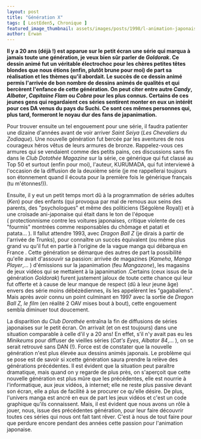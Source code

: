 ```yaml
---
layout: post
title: "Génération X"
tags: [ LostEden5, Chronique ]
featured_image_thumbnail: assets/images/posts/1998/l-animation-japonaise-ou-la-peur-de-l-etranger.jpg
author: Erwan
---
```


**Il y a 20 ans (déjà !) est apparue sur le petit écran une série qui marqua à jamais toute une génération, je veux bien sûr parler de *Goldorak*. Ce dessin animé fut un véritable électrochoc pour les chères petites têtes blondes que nous étions (enfin, plutôt brune pour moi) de part sa réalisation et les thèmes qu'il abordait. Le succès de ce dessin animé permis l'arrivée de bon nombre de dessins animés de qualités et qui bercèrent  l'enfance de cette génération. On peut citer entre autre *Candy*, *Albator*, *Capitaine Flam* ou *Cobra* pour les plus connus. Certains de ces jeunes gens qui regardaient ces séries sentirent monter en eux un intérêt pour ces DA venus du pays du Suchi. Ce sont ces mêmes personnes qui, plus tard, formeront le noyau dur des fans de japanimation.**

Pour trouver ensuite un tel engouement pour une série, il faudra patienter une dizaine d'années avant de voir arriver *Saint Seiya* (*Les Chevaliers du Zodiaque*). Une nouvelle génération fut bercée par les aventures de nos courageux héros vêtus de leurs armures de bronze. Rappelez-vous ces armures qui se vendaient comme des petits pains, ces discussions sans fin dans le *Club Dotothée Magazine* sur la série, ce générique qui fut classé au Top 50 et surtout (enfin pour moi), l'auteur, KURUMADA, qui fut interviewé à l'occasion de la diffusion de la deuxième série (je me rappellerai toujours son étonnement quand il écouta pour la première fois le générique français (tu m'étonnes!)).

Ensuite, il y eut un petit temps mort dû à la programmation de séries adultes (*Ken*) pour des enfants (qui provoqua par mal de remous aux seins des parents, des "psychologues" et même des politiciens (Ségolène Royal)) et à une croisade ani-japonaise qui était dans le ton de l'époque ( protectionnisme contre les voitures japonaises, critique violente de ces "fourmis" montrées comme responsables du chômage et patati et patata... ). Il fallut attendre 1993, avec *Dragon Ball Z* (je dirais à partir de l'arrivée de Trunks), pour connaître un succès équivalent (ou même plus grand vu qu'il fut en partie à l'origine de la vague manga qui débarqua en France . Cette génération se démarque des autres de part la possibilité qu'elle avait d'assouvir sa passion: arrivée de magazines (*Kameha*, *Manga Player*,... ) d'émissions sur la japanimation (feu *Mangazone*), les magasins de jeux vidéos qui se mettaient à la japanimation .Certains (ceux issus de la génération *Goldorak*) furent justement jaloux de toute cette chance qui leur fut offerte et à cause de leur manque de respect (dû à leur jeune âge) envers des série moins débézèdiennes, ils les appelèrent les "gagabaliens". Mais après avoir connu un point culminant en 1997 avec la sortie de *Dragon Ball Z, le film* (en réalité 2 OAV mises bout à bout), cette engouement sembla diminuer tout doucement.

La disparition du *Club Dorothée* entraîna la fin de diffusions de séries japonaises sur le petit écran. On arrivait (et on est toujours) dans une situation comparable à celle d'il y a 20 ans! En effet, s'il n'y avait pas eu les *Minikeums* pour diffuser de vieilles séries (*Cat's Eyes*, *Albator 84*,... ), on se serait retrouvé sans DAN (!). Force est de constater que la nouvelle génération n'est plus élevée aux dessins animés japonais. Le problème qui se pose est de savoir si xcette génération saura prendre la relève des générations précédentes. Il est évident que la situation peut paraître dramatique, mais quand on y regarde de plus près, on s'aperçoit que cette nouvelle génération est plus mûre que les précédentes, elle est nourrie à l'informatique, aux jeux vidéos, à internet; elle ne reste plus passive devant son écran, elle a plus de facilité à se procurer ce qu'elle désire. De plus, l'univers manga est ancré en eux de part les jeux vidéos et c'est un code graphique qu'ils connaissent. Mais, il est évident que nous avons un rôle à jouer, nous, issue des précédentes génération, pour leur faire découvrir toutes ces séries qui nous ont fait tant rêver. C'est à nous de tout faire pour que perdure encore pendant des années cette passion pour l'animation japonaise. 